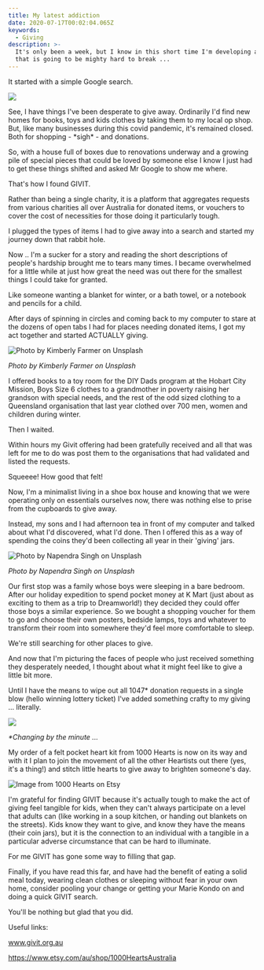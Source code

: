```yaml
---
title: My latest addiction
date: 2020-07-17T00:02:04.065Z
keywords:
  - Giving
description: >-
  It's only been a week, but I know in this short time I'm developing a habit
  that is going to be mighty hard to break ...
---
```

It started with a simple Google search. 

![](/img/screen-shot-2020-07-17-at-10.35.10-am.png)

See, I have things I've been desperate to give away. Ordinarily I'd find new homes for books, toys and kids clothes by taking them to my local op shop. But, like many businesses  during this covid pandemic, it's remained closed. Both for shopping - \*sigh\* - and donations.  

So, with a house full of boxes due to renovations underway and a growing pile of special pieces that could be loved by someone else I know I just had to get these things shifted and asked Mr Google to show me where. 

That's how I found GIVIT.

Rather than being a single charity, it is a platform that aggregates requests from various charities all over Australia for donated items, or vouchers to cover the cost of necessities for those doing it particularly tough. 

I plugged the types of items I had to give away into a search and started my journey down that rabbit hole. 

Now .. I'm a sucker for a story and reading the short descriptions of people's hardship brought me to tears many times. I became overwhelmed for a little while at just how great the need was out there for the smallest things I could take for granted.   

Like someone wanting a blanket for winter, or a bath towel, or a notebook and pencils for a child. 

After days of spinning in circles and coming back to my computer to stare at the dozens of open tabs I had for places needing donated items, I got my act together and started ACTUALLY giving. 

![](/img/photo-1497633762265-9d179a990aa6.jpeg "Photo by Kimberly Farmer on Unsplash")

_Photo by Kimberly Farmer on Unsplash_

I offered books to a toy room for the DIY Dads program at the Hobart City Mission, Boys Size 6 clothes to a grandmother in poverty raising her grandson with special needs, and the rest of the odd sized clothing to a Queensland organisation that last year clothed over 700 men, women and children during winter. 

Then I waited. 

Within hours my Givit offering had been gratefully received and all that was left for me to do was post them to the organisations that had validated and listed the requests. 

Squeeee!  How good that felt!

Now, I'm a minimalist living in a shoe box house and knowing that we were operating only on essentials ourselves now, there was nothing else to prise from the cupboards to give away.

Instead, my sons and I had afternoon tea in front of my computer and talked about what I'd discovered, what I'd done. Then I offered this as a way of spending the coins they'd been collecting all year in their 'giving' jars.

![](/img/napendra-singh-xmvqvecdsqi-unsplash.jpg "Photo by Napendra Singh on Unsplash")

_Photo by Napendra Singh on Unsplash_

Our first stop was a family whose boys were sleeping in a bare bedroom. After our holiday expedition to spend pocket money at K Mart (just about as exciting to them as a trip to Dreamworld!) they decided they could offer those boys a similar experience. So we bought a shopping voucher for them to go and choose their own posters, bedside lamps, toys and whatever to transform their room into somewhere they'd feel more comfortable to sleep.

We're still searching for other places to give. 

And now that I'm picturing the faces of people who just received something they desperately needed, I thought about what it might feel like to give a little bit more.

Until I have the means to wipe out all 1047* donation requests in a single blow (hello winning lottery ticket) I've added something crafty to my giving ... literally.

![](/img/screen-shot-2020-07-17-at-10.59.58-am.png)

_\*Changing by the minute ..._

My order of a felt pocket heart kit from 1000 Hearts is now on its way and with it I plan to join the movement of all the other Heartists out there (yes, it's a thing!) and stitch little hearts to give away to brighten someone's day. 

![](/img/hearts.jpg "Image from 1000 Hearts on Etsy")

I'm grateful for finding GIVIT because it's actually tough to make the act of giving feel tangible for kids, when they can't always participate on a level that adults can (like working in a soup kitchen, or handing out blankets on the streets). Kids know they want to give, and know they have the means (their coin jars), but it is the connection to an individual with a tangible in a particular adverse circumstance that can be hard to illuminate. 

For me GIVIT has gone some way to filling that gap. 

Finally, if you have read this far, and have had the benefit of eating a solid meal today, wearing clean clothes or sleeping without fear in your own home, consider pooling your change or getting your Marie Kondo on and doing a quick GIVIT search.

You'll be nothing but glad that you did.

Useful links:

www.givit.org.au

https://www.etsy.com/au/shop/1000HeartsAustralia
